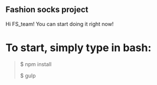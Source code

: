 ## Fashion socks project

Hi FS_team! You can start doing it right now!

# To start, simply type in bash:

  >$ npm install
  ><p>$ gulp
